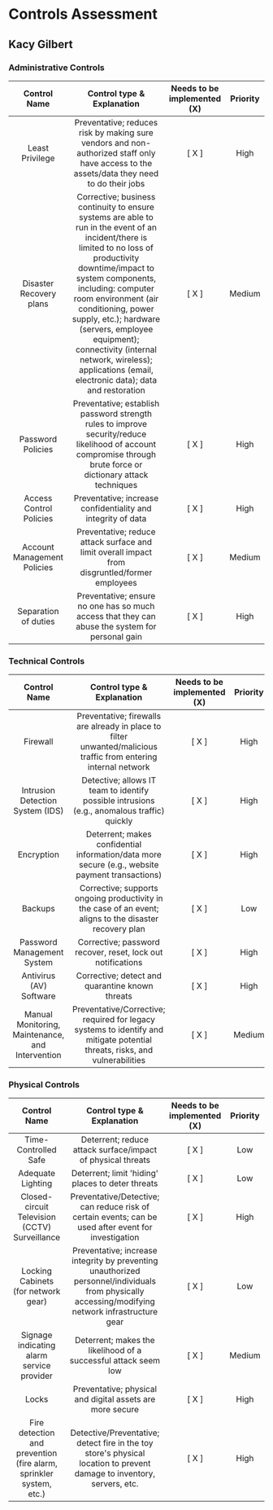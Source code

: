 # Controls Assessment

## Kacy Gilbert

### Administrative Controls

|   Control Name    |   Control type & Explanation  |   Needs to be implemented (X) |   Priority    |
|   :-----:         |   :-----:                     |   :-----:                     |   :-----:     |
|   Least Privilege |   Preventative; reduces risk by making sure vendors and non-authorized staff only have access to the assets/data they need to do their jobs   |   [ X ]  |  High  |
|   Disaster Recovery plans   |   Corrective; business continuity to ensure systems are able to run in the event of an incident/there is limited to no loss of productivity downtime/impact to system components, including: computer room environment (air conditioning, power supply, etc.); hardware (servers, employee equipment); connectivity (internal network, wireless); applications (email, electronic data); data and restoration | [ X ]  |  Medium |
|   Password Policies   |   Preventative; establish password strength rules to improve security/reduce likelihood of account compromise through brute force or dictionary attack techniques | [ X ]  |  High |
|   Access Control Policies  |   Preventative; increase confidentiality and integrity of data| [ X ]  |  High |
|   Account Management Policies   |   Preventative; reduce attack surface and limit overall impact from disgruntled/former employees | [ X ]  |  Medium |
|   Separation of duties   |   Preventative; ensure no one has so much access that they can abuse the system for personal gain | [ X ]  |  High |

### Technical Controls

|   Control Name    |   Control type & Explanation  |   Needs to be implemented (X) |   Priority    |
|   :-----:         |   :-----:                     |   :-----:                     |   :-----:     |
|   Firewall  |   Preventative; firewalls are already in place to filter unwanted/malicious traffic from entering internal network | [ X ]  |  High |
|   Intrusion Detection System (IDS)  |   Detective; allows IT team to identify possible intrusions (e.g., anomalous traffic) quickly | [ X ]  |  High |
|   Encryption  |   Deterrent; makes confidential information/data more secure (e.g., website payment transactions) | [ X ]  |  High |
|   Backups  |   Corrective; supports ongoing productivity in the case of an event; aligns to the disaster recovery plan | [ X ]  |  Low |
|   Password Management System  |   Corrective; password recover, reset, lock out notifications | [ X ]  |  High |
|   Antivirus (AV) Software  |   Corrective; detect and quarantine known threats | [ X ]  | High  |
|   Manual Monitoring, Maintenance, and Intervention  |   Preventative/Corrective; required for legacy systems to identify and mitigate potential threats, risks, and vulnerabilities | [ X ]  | Medium  |

### Physical Controls

|   Control Name    |   Control type & Explanation  |   Needs to be implemented (X) |   Priority    |
|   :-----:         |   :-----:                     |   :-----:                     |   :-----:     |
|   Time-Controlled Safe  |   Deterrent; reduce attack surface/impact of physical threats | [ X ]  | Low  |
|   Adequate Lighting  |   Deterrent; limit 'hiding' places to deter threats | [ X ]  | Low |
|   Closed-circuit Television (CCTV) Surveillance  |   Preventative/Detective; can reduce risk of certain events; can be used after event for investigation | [ X ]  | High  |
|   Locking Cabinets (for network gear)  |   Preventative; increase integrity by preventing unauthorized personnel/individuals from physically accessing/modifying network infrastructure gear | [ X ]  |  Low |
|   Signage indicating alarm service provider  |   Deterrent; makes the likelihood of a successful attack seem low | [ X ]  |  Medium |
|   Locks  |   Preventative; physical and digital assets are more secure | [ X ]  | High  |
|   Fire detection and prevention (fire alarm, sprinkler system, etc.)  |   Detective/Preventative; detect fire in the toy store's physical location to prevent damage to inventory, servers, etc. | [ X ]  | High  |

